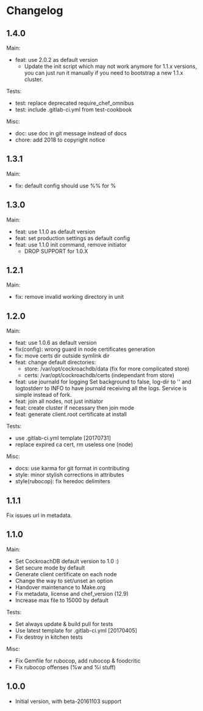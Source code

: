 Changelog
=========

1.4.0
-----

Main:

- feat: use 2.0.2 as default version
  + Update the init script which may not work anymore for 1.1.x versions,
    you can just run it manually if you need to bootstrap a new 1.1.x cluster.

Tests:

- test: replace deprecated require\_chef\_omnibus
- test: include .gitlab-ci.yml from test-cookbook

Misc:

- doc: use doc in git message instead of docs
- chore: add 2018 to copyright notice

1.3.1
-----

Main:

- fix: default config should use %% for %

1.3.0
-----

Main:

- feat: use 1.1.0 as default version
- feat: set production settings as default config
- feat: use 1.1.0 init command, remove initiator
  + DROP SUPPORT for 1.0.X

1.2.1
-----

Main:

- fix: remove invalid working directory in unit

1.2.0
-----

Main:

- feat: use 1.0.6 as default version
- fix(config): wrong guard in node certificates generation
- fix: move certs dir outside symlink dir
- feat: change default directories:
  + store: /var/opt/cockroachdb/data (fix for more complicated store)
  + certs: /var/opt/cockroachdb/certs (independant from store)
- feat: use journald for logging
  Set background to false, log-dir to '' and logtostderr to INFO to have
  journald receiving all the logs. Service is simple instead of fork.
- feat: join all nodes, not just initiator
- feat: create cluster if necessary then join mode
- feat: generate client.root certificate at install

Tests:

- use .gitlab-ci.yml template [20170731]
- replace expired ca cert, rm useless one (node)

Misc:

- docs: use karma for git format in contributing
- style: minor stylish corrections in attributes
- style(rubocop): fix heredoc delimiters

1.1.1
-----

Fix issues url in metadata.

1.1.0
-----

Main:

- Set CockroachDB default version to 1.0 :)
- Set secure mode by default
- Generate client certificate on each node
- Change the way to set/unset an option
- Handover maintenance to Make.org
- Fix metadata, license and chef\_version (12.9)
- Increase max file to 15000 by default

Tests:

- Set always update & build pull for tests
- Use latest template for .gitlab-ci.yml [20170405]
- Fix destroy in kitchen tests

Misc:

- Fix Gemfile for rubocop, add rubocop & foodcritic
- Fix rubocop offenses (%w and %i stuff)

1.0.0
-----

- Initial version, with beta-20161103 support
